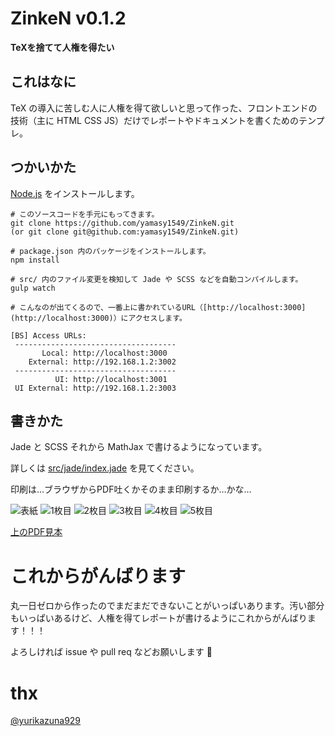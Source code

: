 # ZinkeN v0.1.2

**TeXを捨てて人権を得たい**

## これはなに

TeX の導入に苦しむ人に人権を得て欲しいと思って作った、フロントエンドの技術（主に HTML CSS JS）だけでレポートやドキュメントを書くためのテンプレ。

## つかいかた

[Node.js](https://nodejs.org/en/) をインストールします。

```
# このソースコードを手元にもってきます。
git clone https://github.com/yamasy1549/ZinkeN.git
(or git clone git@github.com:yamasy1549/ZinkeN.git)

# package.json 内のパッケージをインストールします。
npm install

# src/ 内のファイル変更を検知して Jade や SCSS などを自動コンパイルします。
gulp watch
```

```
# こんなのが出てくるので、一番上に書かれているURL（[http://localhost:3000](http://localhost:3000)）にアクセスします。

[BS] Access URLs:
 ------------------------------------
       Local: http://localhost:3000
    External: http://192.168.1.2:3002
 ------------------------------------
          UI: http://localhost:3001
 UI External: http://192.168.1.2:3003
 ```

## 書きかた

Jade と SCSS それから MathJax で書けるようになっています。

詳しくは [src/jade/index.jade](./src/jade/index.jade) を見てください。

印刷は…ブラウザからPDF吐くかそのまま印刷するか…かな…

<img alt="表紙" src="./images/zinken-0.png">

<img alt="1枚目" src="./images/zinken-1.png">

<img alt="2枚目" src="./images/zinken-2.png">

<img alt="3枚目" src="./images/zinken-3.png">

<img alt="4枚目" src="./images/zinken-4.png">

<img alt="5枚目" src="./images/zinken-5.png">

[上のPDF見本](https://github.com/yamasy1549/ZinkeN/files/253977/ZinkeN.pdf)


# これからがんばります

丸一日ゼロから作ったのでまだまだできないことがいっぱいあります。汚い部分もいっぱいあるけど、人権を得てレポートが書けるようにこれからがんばります！！！

よろしければ issue や pull req などお願いします :pray:

# thx

[@yurikazuna929](https://github.com/yurikazuna929)
